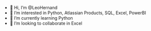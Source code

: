 - 👋 Hi, I’m @LeoHernand
- 👀 I’m interested in Python, Atlassian Products, SQL, Excel, PowerBI
- 🌱 I’m currently learning Python 
- 💞️ I’m looking to collaborate in Excel


<!---
LeoHernand/LeoHernand is a ✨ special ✨ repository because its `README.md` (this file) appears on your GitHub profile.
You can click the Preview link to take a look at your changes.
--->
